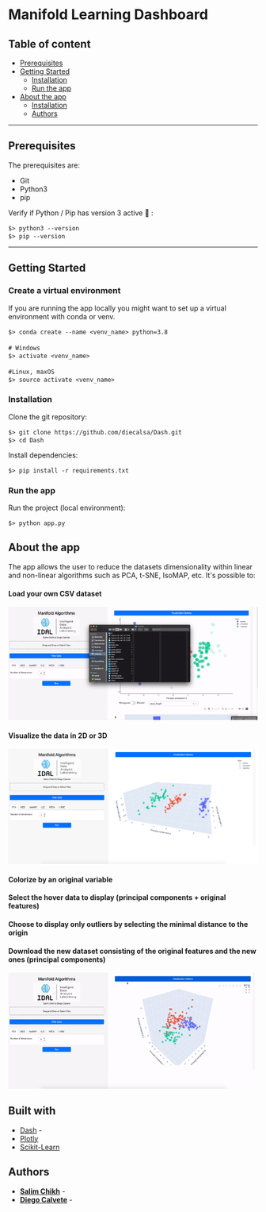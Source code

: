 # Manifold Learning Dashboard


## Table of content

- [Prerequisites](#prerequisites)
- [Getting Started](#getting-started)
  - [Installation](#installation)
  - [Run the app](#run-the-app)
- [About the app](#about-the-app)
  - [Installation](#Built-with)
  - [Authors](#Authors)


----

## Prerequisites 

The prerequisites are:

- Git
- Python3
- pip

Verify if Python / Pip has version 3 active :snake: :

```
$> python3 --version
$> pip --version
```

----

## Getting Started


### **Create a virtual environment**

If you are running the app locally you might want to set up a virtual environment with conda or venv.

```
$> conda create --name <venv_name> python=3.8

# Windows
$> activate <venv_name>

#Linux, maxOS
$> source activate <venv_name>
```


### **Installation**

Clone the git repository:
```
$> git clone https://github.com/diecalsa/Dash.git
$> cd Dash
```

Install dependencies:
```
$> pip install -r requirements.txt
```

### **Run the app**

Run the project (local environment):
```
$> python app.py
```

## About the app

The app allows the user to reduce the datasets dimensionality within linear and non-linear algorithms such as PCA, t-SNE, IsoMAP, etc.
It's possible to:

#### Load your own CSV dataset
![Upload](https://github.com/diecalsa/Dash/blob/develop/src/upload_data.gif)

#### Visualize the data in 2D or 3D 
![General](https://github.com/diecalsa/Dash/blob/master/src/General.png)

#### Colorize by an original variable
#### Select the hover data to display (principal components + original features)
#### Choose to display only outliers by selecting the minimal distance to the origin
#### Download the new dataset consisting of the original features and the new ones (principal components)
![Download](https://github.com/diecalsa/Dash/blob/develop/src/download_data.gif)




## Built with

* [Dash](https://dash.plotly.com/) -
* [Plotly](https://plotly.com/)
* [Scikit-Learn](https://scikit-learn.org/stable/)


## Authors

* **[Salim Chikh](https://www.linkedin.com/in/salim-chikh-48b679109/)** - 
* **[Diego Calvete](https://www.linkedin.com/in/diego-calvete-010532b5/)** -
